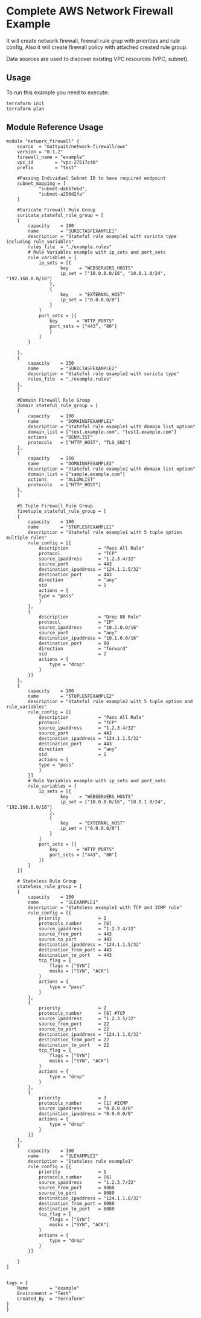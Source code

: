 # Complete AWS Network Firewall Example

It will create network firewall, firewall rule grup with priorities and rule config, Also it will create firewall policy with attached created rule group.

Data sources are used to discover existing VPC resources (VPC, subnet).

## Usage

To run this example you need to execute:

    terraform init
    terraform plan

## Module Reference Usage

    module "network_firewall" {
        source  = "mattyait/network-firewall/aws"
        version = "0.1.2"
        firewall_name = "example"
        vpc_id        = "vpc-27517c40"
        prefix        = "test"

        #Passing Individual Subnet ID to have required endpoint
        subnet_mapping = [
                "subnet-da6b7ebd",
                "subnet-a256d2fa"
        ]

        #Suricate Firewall Rule Group
        suricata_stateful_rule_group = [
        {
            capacity    = 100
            name        = "SURICTASFEXAMPLE1"
            description = "Stateful rule example1 with suricta type including rule_variables"
            rules_file  = "./example.rules"
            # Rule Variables example with ip_sets and port_sets
            rule_variables = {
                ip_sets = [{
                        key    = "WEBSERVERS_HOSTS"
                        ip_set = ["10.0.0.0/16", "10.0.1.0/24", "192.168.0.0/16"]
                    },
                    {
                        key    = "EXTERNAL_HOST"
                        ip_set = ["0.0.0.0/0"]
                    }
                ]
                port_sets = [{
                    key       = "HTTP_PORTS"
                    port_sets = ["443", "80"]
                    }
                ]
            }

        },
        {
            capacity    = 150
            name        = "SURICTASFEXAMPLE2"
            description = "Stateful rule example2 with suricta type"
            rules_file  = "./example.rules"
        },
        ]

        #Domain Firewall Rule Group
        domain_stateful_rule_group = [
        {
            capacity    = 100
            name        = "DOMAINSFEXAMPLE1"
            description = "Stateful rule example1 with domain list option"
            domain_list = ["test.example.com", "test1.example.com"]
            actions     = "DENYLIST"
            protocols   = ["HTTP_HOST", "TLS_SNI"]
        },
        {
            capacity    = 150
            name        = "DOMAINSFEXAMPLE2"
            description = "Stateful rule example2 with domain list option"
            domain_list = ["sample.example.com"]
            actions     = "ALLOWLIST"
            protocols   = ["HTTP_HOST"]
        },
        ]

        #5 Tuple Firewall Rule Group
        fivetuple_stateful_rule_group = [
        {
            capacity    = 100
            name        = "5TUPLESFEXAMPLE1"
            description = "Stateful rule example1 with 5 tuple option multiple rules"
            rule_config = [{
                description           = "Pass All Rule"
                protocol              = "TCP"
                source_ipaddress      = "1.2.3.4/32"
                source_port           = 443
                destination_ipaddress = "124.1.1.5/32"
                destination_port      = 443
                direction             = "any"
                sid                   = 1
                actions = {
                type = "pass"
                }
            },
            {
                description           = "Drop 80 Rule"
                protocol              = "IP"
                source_ipaddress      = "10.2.0.0/16"
                source_port           = "any"
                destination_ipaddress = "10.1.0.0/16"
                destination_port      = 80
                direction             = "forward"
                sid                   = 2
                actions = {
                    type = "drop"
                }
            }]
        },
        {
            capacity    = 100
            name        = "5TUPLESFEXAMPLE2"
            description = "Stateful rule example2 with 5 tuple option and rule_variables"
            rule_config = [{
                description           = "Pass All Rule"
                protocol              = "TCP"
                source_ipaddress      = "1.2.3.4/32"
                source_port           = 443
                destination_ipaddress = "124.1.1.5/32"
                destination_port      = 443
                direction             = "any"
                sid                   = 1
                actions = {
                type = "pass"
                }
            }]
            # Rule Variables example with ip_sets and port_sets
            rule_variables = {
                ip_sets = [{
                        key    = "WEBSERVERS_HOSTS"
                        ip_set = ["10.0.0.0/16", "10.0.1.0/24", "192.168.0.0/16"]
                    },
                    {
                        key    = "EXTERNAL_HOST"
                        ip_set = ["0.0.0.0/0"]
                    }
                ]
                port_sets = [{
                    key       = "HTTP_PORTS"
                    port_sets = ["443", "80"]
                }]
            }
        }]

        # Stateless Rule Group
        stateless_rule_group = [
        {
            capacity    = 100
            name        = "SLEXAMPLE1"
            description = "Stateless example1 with TCP and ICMP rule"
            rule_config = [{
                priority              = 1
                protocols_number      = [6]
                source_ipaddress      = "1.2.3.4/32"
                source_from_port      = 443
                source_to_port        = 443
                destination_ipaddress = "124.1.1.5/32"
                destination_from_port = 443
                destination_to_port   = 443
                tcp_flag = {
                    flags = ["SYN"]
                    masks = ["SYN", "ACK"]
                }
                actions = {
                    type = "pass"
                }
            },
            {
                priority              = 2
                protocols_number      = [6] #TCP
                source_ipaddress      = "1.2.3.5/32"
                source_from_port      = 22
                source_to_port        = 22
                destination_ipaddress = "124.1.1.6/32"
                destination_from_port = 22
                destination_to_port   = 22
                tcp_flag = {
                    flags = ["SYN"]
                    masks = ["SYN", "ACK"]
                }
                actions = {
                    type = "drop"
                }
            },
            {
                priority              = 3
                protocols_number      = [1] #ICMP
                source_ipaddress      = "0.0.0.0/0"
                destination_ipaddress = "0.0.0.0/0"
                actions = {
                    type = "drop"
                }
            }]
        },
        {
            capacity    = 100
            name        = "SLEXAMPLE2"
            description = "Stateless rule example1"
            rule_config = [{
                priority              = 1
                protocols_number      = [6]
                source_ipaddress      = "1.2.3.7/32"
                source_from_port      = 8080
                source_to_port        = 8080
                destination_ipaddress = "124.1.1.8/32"
                destination_from_port = 8080
                destination_to_port   = 8080
                tcp_flag = {
                    flags = ["SYN"]
                    masks = ["SYN", "ACK"]
                }
                actions = {
                    type = "drop"
                }
            }]

        }
    ]


    tags = {
        Name        = "example"
        Environment = "Test"
        Created_By  = "Terraform"
    }
    }
    